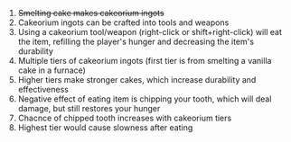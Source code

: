 1. ~~Smelting cake makes cakeorium ingots~~
2. Cakeorium ingots can be crafted into tools and weapons
3. Using a cakeorium tool/weapon (right-click or shift+right-click) will eat the item, refilling the player's hunger and decreasing the item's durability
4. Multiple tiers of cakeorium ingots (first tier is from smelting a vanilla cake in a furnace)
5. Higher tiers make stronger cakes, which increase durability and effectiveness
6. Negative effect of eating item is chipping your tooth, which will deal damage, but still restores your hunger
7. Chacnce of chipped tooth increases with cakeorium tiers
8. Highest tier would cause slowness after eating
